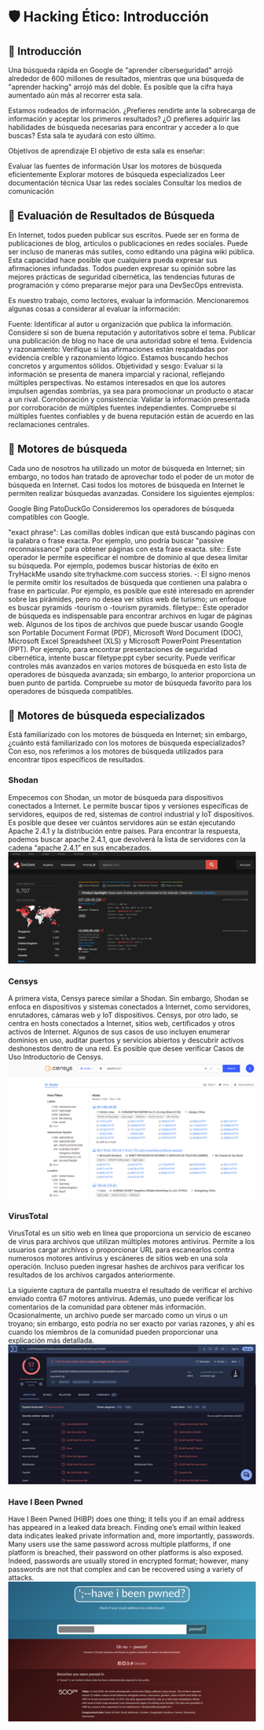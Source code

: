# 🛡️ Hacking Ético: Introducción

## 🔎 Introducción

Una búsqueda rápida en Google de "aprender ciberseguridad" arrojó alrededor de 600 millones de resultados, mientras que una búsqueda de "aprender hacking" arrojó más del doble. Es posible que la cifra haya aumentado aún más al recorrer esta sala.

Estamos rodeados de información. ¿Prefieres rendirte ante la sobrecarga de información y aceptar los primeros resultados? ¿O prefieres adquirir las habilidades de búsqueda necesarias para encontrar y acceder a lo que buscas? Esta sala te ayudará con esto último.

Objetivos de aprendizaje
El objetivo de esta sala es enseñar:

Evaluar las fuentes de información
Usar los motores de búsqueda eficientemente
Explorar motores de búsqueda especializados
Leer documentación técnica
Usar las redes sociales
Consultar los medios de comunicación


## 🔎 Evaluación de Resultados de Búsqueda

En Internet, todos pueden publicar sus escritos. Puede ser en forma de publicaciones de blog, artículos o publicaciones en redes sociales. Puede ser incluso de maneras más sutiles, como editando una página wiki pública. Esta capacidad hace posible que cualquiera pueda expresar sus afirmaciones infundadas. Todos pueden expresar su opinión sobre las mejores prácticas de seguridad cibernética, las tendencias futuras de programación y cómo prepararse mejor para una DevSecOps entrevista.

Es nuestro trabajo, como lectores, evaluar la información. Mencionaremos algunas cosas a considerar al evaluar la información:

Fuente: Identificar al autor u organización que publica la información. Considere si son de buena reputación y autoritativos sobre el tema. Publicar una publicación de blog no hace de una autoridad sobre el tema.
Evidencia y razonamiento: Verifique si las afirmaciones están respaldadas por evidencia creíble y razonamiento lógico. Estamos buscando hechos concretos y argumentos sólidos.
Objetividad y sesgo: Evaluar si la información se presenta de manera imparcial y racional, reflejando múltiples perspectivas. No estamos interesados en que los autores impulsen agendas sombrías, ya sea para promocionar un producto o atacar a un rival.
Corroboración y consistencia: Validar la información presentada por corroboración de múltiples fuentes independientes. Compruebe si múltiples fuentes confiables y de buena reputación están de acuerdo en las reclamaciones centrales.


## 🔎 Motores de búsqueda

Cada uno de nosotros ha utilizado un motor de búsqueda en Internet; sin embargo, no todos han tratado de aprovechar todo el poder de un motor de búsqueda en Internet. Casi todos los motores de búsqueda en Internet le permiten realizar búsquedas avanzadas. Considere los siguientes ejemplos:

Google
Bing
PatoDuckGo
Consideremos los operadores de búsqueda compatibles con Google.

"exact phrase": Las comillas dobles indican que está buscando páginas con la palabra o frase exacta. Por ejemplo, uno podría buscar "passive reconnaissance" para obtener páginas con esta frase exacta.
site:: Este operador le permite especificar el nombre de dominio al que desea limitar su búsqueda. Por ejemplo, podemos buscar historias de éxito en TryHackMe usando site:tryhackme.com success stories.
-: El signo menos le permite omitir los resultados de búsqueda que contienen una palabra o frase en particular. Por ejemplo, es posible que esté interesado en aprender sobre las pirámides, pero no desea ver sitios web de turismo; un enfoque es buscar pyramids -tourism o -tourism pyramids.
filetype:: Este operador de búsqueda es indispensable para encontrar archivos en lugar de páginas web. Algunos de los tipos de archivos que puede buscar usando Google son Portable Document Format (PDF), Microsoft Word Document (DOC), Microsoft Excel Spreadsheet (XLS) y Microsoft PowerPoint Presentation (PPT). Por ejemplo, para encontrar presentaciones de seguridad cibernética, intente buscar filetype:ppt cyber security.
Puede verificar controles más avanzados en varios motores de búsqueda en esto lista de operadores de búsqueda avanzada; sin embargo, lo anterior proporciona un buen punto de partida. Compruebe su motor de búsqueda favorito para los operadores de búsqueda compatibles.


## 🔎 Motores de búsqueda especializados

Está familiarizado con los motores de búsqueda en Internet; sin embargo, ¿cuánto está familiarizado con los motores de búsqueda especializados? Con eso, nos referimos a los motores de búsqueda utilizados para encontrar tipos específicos de resultados.

### Shodan
Empecemos con Shodan, un motor de búsqueda para dispositivos conectados a Internet. Le permite buscar tipos y versiones específicas de servidores, equipos de red, sistemas de control industrial y IoT dispositivos. Es posible que desee ver cuántos servidores aún se están ejecutando Apache 2.4.1 y la distribución entre países. Para encontrar la respuesta, podemos buscar apache 2.4.1, que devolverá la lista de servidores con la cadena “apache 2.4.1” en sus encabezados.
![](../img/shodan.png)

### Censys
A primera vista, Censys parece similar a Shodan. Sin embargo, Shodan se enfoca en dispositivos y sistemas conectados a Internet, como servidores, enrutadores, cámaras web y IoT dispositivos. Censys, por otro lado, se centra en hosts conectados a Internet, sitios web, certificados y otros activos de Internet. Algunos de sus casos de uso incluyen enumerar dominios en uso, auditar puertos y servicios abiertos y descubrir activos deshonestos dentro de una red. Es posible que desee verificar Casos de Uso Introductorio de Censys.
![](../img/censys.png)

### VirusTotal
VirusTotal es un sitio web en línea que proporciona un servicio de escaneo de virus para archivos que utilizan múltiples motores antivirus. Permite a los usuarios cargar archivos o proporcionar URL para escanearlos contra numerosos motores antivirus y escáneres de sitios web en una sola operación. Incluso pueden ingresar hashes de archivos para verificar los resultados de los archivos cargados anteriormente.

La siguiente captura de pantalla muestra el resultado de verificar el archivo enviado contra 67 motores antivirus. Además, uno puede verificar los comentarios de la comunidad para obtener más información. Ocasionalmente, un archivo puede ser marcado como un virus o un troyano; sin embargo, esto podría no ser exacto por varias razones, y ahí es cuando los miembros de la comunidad pueden proporcionar una explicación más detallada.
![](../img/virustotal.png)

### Have I Been Pwned
Have I Been Pwned (HIBP) does one thing; it tells you if an email address has appeared in a leaked data breach. Finding one’s email within leaked data indicates leaked private information and, more importantly, passwords. Many users use the same password across multiple platforms, if one platform is breached, their password on other platforms is also exposed. Indeed, passwords are usually stored in encrypted format; however, many passwords are not that complex and can be recovered using a variety of attacks.
![](../img/ihave.png)
